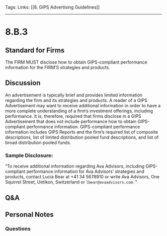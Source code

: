 Tags:
Links: [[8. GIPS Advertising Guidelines]]
___
# 8.B.3
## Standard for Firms
The FIRM MUST disclose how to obtain GIPS-compliant performance information for the FIRM’S strategies and products.
## Discussion
An advertisement is typically brief and provides limited information regarding the firm and its strategies and products. A reader of a GIPS Advertisement may want to receive additional information in order to have a more complete understanding of a firm’s investment offerings, including performance. It is, therefore, required that firms disclose in a GIPS Advertisement that does not include performance how to obtain GIPS-compliant performance information. GIPS-compliant performance information includes GIPS Reports and the firm’s required list of composite descriptions, list of limited distribution pooled fund descriptions, and list of broad distribution pooled funds.
### Sample Disclosure:
“To receive additional information regarding Ava Advisors, including GIPS-compliant performance information for Ava Advisors’ strategies and products, contact Lucia Bear at +41 34 5678910 or write Ava Advisors, One Squirrel Street, Uetikon, Switzerland or `lbear@avaadvisors.com.`”
## Q&A

## Personal Notes

### Questions
